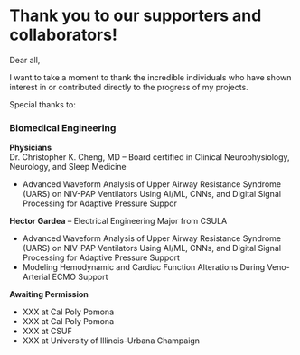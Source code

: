 # Thank you to our supporters and collaborators!

Dear all,

I want to take a moment to thank the incredible individuals who have shown interest in or contributed directly to the progress of my projects.

Special thanks to:

### Biomedical Engineering

**Physicians**  
Dr. Christopher K. Cheng, MD – Board certified in Clinical Neurophysiology, Neurology, and Sleep Medicine  
- Advanced Waveform Analysis of Upper Airway Resistance Syndrome (UARS) on NIV-PAP Ventilators Using AI/ML, CNNs, and Digital Signal Processing for Adaptive Pressure Suppor

**Hector Gardea** – Electrical Engineering Major from CSULA  
- Advanced Waveform Analysis of Upper Airway Resistance Syndrome (UARS) on NIV-PAP Ventilators Using AI/ML, CNNs, and Digital Signal Processing for Adaptive Pressure Support  
- Modeling Hemodynamic and Cardiac Function Alterations During Veno-Arterial ECMO Support  

**Awaiting Permission**  
- XXX at Cal Poly Pomona  
- XXX at Cal Poly Pomona  
- XXX at CSUF  
- XXX at University of Illinois-Urbana Champaign  
